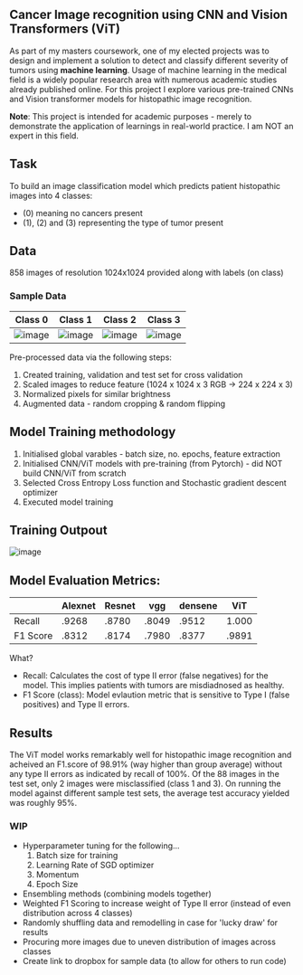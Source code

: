 ## Cancer Image recognition using CNN and Vision Transformers (ViT)

As part of my masters coursework, one of my elected projects was to design and implement a solution to detect and classify different severity of tumors using **machine learning**. Usage of machine learning in the medical field is a widely popular research area with numerous academic studies already published online. For this project I explore various pre-trained CNNs and Vision transformer models for histopathic image recognition. 

**Note**: 
This project is intended for academic purposes - merely to demonstrate the application of learnings in real-world practice. I am NOT an expert in this field.

## **Task**
To build an image classification model which predicts patient histopathic images into 4 classes:
  - (0) meaning no cancers present
  - (1), (2) and (3) representing the type of tumor present
  
## **Data**
858 images of resolution 1024x1024 provided along with labels (on class) 

### Sample Data
|Class 0|Class 1|Class 2|Class 3|
|---|---|---|---|
|![image](https://user-images.githubusercontent.com/90996172/188314619-835dd405-4ad5-43ef-8c87-d825787a588b.png)|![image](https://user-images.githubusercontent.com/90996172/188314626-b45f989f-8315-4dee-8789-bc08a5d271c9.png)|![image](https://user-images.githubusercontent.com/90996172/188314629-7fb59854-f644-47e6-b61b-4ef52cc510a8.png)|![image](https://user-images.githubusercontent.com/90996172/188314645-6d412463-01a8-4776-8c7f-87bf33f71a9e.png)|

Pre-processed data via the following steps:
  1) Created training, validation and test set for cross validation
  2) Scaled images to reduce feature (1024 x 1024 x 3 RGB -> 224 x 224 x 3)
  3) Normalized pixels for similar brightness
  4) Augmented data - random cropping & random flipping

## Model Training methodology
 1) Initialised global varables - batch size, no. epochs, feature extraction
 2) Initialised CNN/ViT models with pre-training (from Pytorch) - did NOT build CNN/ViT from scratch
 3) Selected Cross Entropy Loss function and Stochastic gradient descent optimizer 
 4) Executed model training
 
## Training Outpout
 ![image](https://user-images.githubusercontent.com/90996172/188314330-022499b8-c8b9-47b1-a336-a1191535eb90.png)

## Model Evaluation Metrics:
||Alexnet|Resnet|vgg|densene|ViT|
---|---|---|---|---|---|
Recall|.9268|.8780|.8049|.9512|1.000|
F1 Score|.8312|.8174|.7980|.8377|.9891|

What?
  - Recall: Calculates the cost of type II error (false negatives) for the model. This implies patients with tumors are misdiadnosed as healthy.
  - F1 Score (class): Model evlaution metric that is sensitive to Type I (false positives) and Type II errors.
  
## Results
The ViT model works remarkably well for histopathic image recognition and acheived an F1.score of 98.91% (way higher than group average) without any type II errors as indicated by recall of 100%. Of the 88 images in the test set, only 2 images were misclassified (class 1 and 3). On running the model against different sample test sets, the average test accuracy yielded was roughly 95%. 
 
### WIP
  - Hyperparameter tuning for the following...
    1) Batch size for training
    2) Learning Rate of SGD optimizer
    3) Momentum 
    4) Epoch Size
  - Ensembling methods (combining models together)
  - Weighted F1 Scoring to increase weight of Type II error (instead of even distribution across 4 classes)
  - Randomly shuffling data and remodelling in case for 'lucky draw' for results
  - Procuring more images due to uneven distribution of images across classes
  - Create link to dropbox for sample data (to allow for others to run code)
